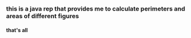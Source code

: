### this is a java rep that provides me to calculate perimeters and areas of different figures
#### that's all
